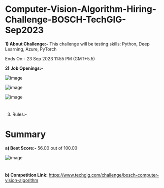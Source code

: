 # Computer-Vision-Algorithm-Hiring-Challenge-BOSCH-TechGIG-Sep2023

**1) About Challenge:-** This challenge will be testing skills: Python, Deep Learning, Azure, PyTorch

Ends On:- 23 Sep 2023 11:55 PM (GMT+5.5)

**2) Job Openings:-**

![image](https://github.com/aniiketbarphe/Computer-Vision-Algorithm-Hiring-Challenge-BOSCH-TechGIG-Sep2023/assets/84449238/3a50b0b1-7e34-49f3-a8f5-c86e107015fd)

![image](https://github.com/aniiketbarphe/Computer-Vision-Algorithm-Hiring-Challenge-BOSCH-TechGIG-Sep2023/assets/84449238/92cf9e83-c7a9-4fd9-8000-e2d0dbb6700a)

![image](https://github.com/aniiketbarphe/Computer-Vision-Algorithm-Hiring-Challenge-BOSCH-TechGIG-Sep2023/assets/84449238/4906a618-4c87-469b-ab20-cd4dba99952c)

#

3) Rules:-


# Summary

**a) Best Score:-** 56.00 out of 100.00

![image](https://github.com/aniiketbarphe/Computer-Vision-Algorithm-Hiring-Challenge-BOSCH-TechGIG-Sep2023/assets/84449238/be227b39-1c32-4df6-968c-14d9f6bcc6c6)

#
**b) Competition Link:** https://www.techgig.com/challenge/bosch-computer-vision-algorithm
#
